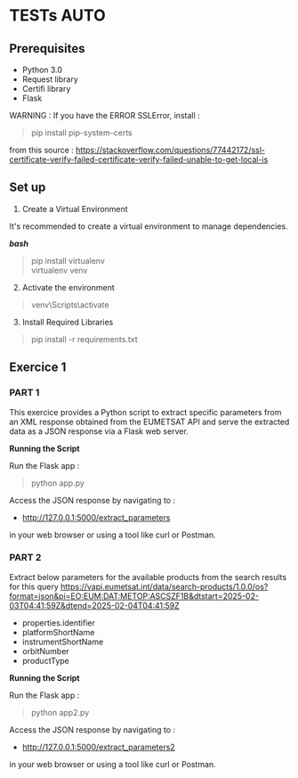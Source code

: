 # TESTs AUTO

## Prerequisites

- Python 3.0
- Request library
- Certifi library
- Flask

WARNING : 
If you have the ERROR SSLError, install : 
> pip install pip-system-certs 

from this source : https://stackoverflow.com/questions/77442172/ssl-certificate-verify-failed-certificate-verify-failed-unable-to-get-local-is

## Set up

1. Create a Virtual Environment

It's recommended to create a virtual environment to manage dependencies.

***bash***
> pip install virtualenv \
> virtualenv venv

2. Activate the environment

> venv\Scripts\activate

3. Install Required Libraries

> pip install -r requirements.txt


## Exercice 1

### PART 1
This exercice provides a Python script to extract specific parameters from an XML response obtained from the EUMETSAT API and serve the extracted data as a JSON response via a Flask web server.

**Running the Script**

Run the Flask app : 

> python app.py

Access the JSON response by navigating to : 
* http://127.0.0.1:5000/extract_parameters 

in your web browser or using a tool like curl or Postman.

### PART 2

Extract below parameters for the available products from the search results for this query https://vapi.eumetsat.int/data/search-products/1.0.0/os?format=json&pi=EO:EUM:DAT:METOP:ASCSZF1B&dtstart=2025-02-03T04:41:59Z&dtend=2025-02-04T04:41:59Z

* properties.identifier
* platformShortName
* instrumentShortName
* orbitNumber
* productType

**Running the Script**

Run the Flask app : 

> python app2.py

Access the JSON response by navigating to : 
* http://127.0.0.1:5000/extract_parameters2 

in your web browser or using a tool like curl or Postman.